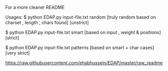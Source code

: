 For a more cleaner README


 Usages:
$ python EDAP.py input-file.txt <number of generated hashes> random   [truly random based on charset , length , chars found] [unstrict]

$ python EDAP.py input-file.txt <number of generated hashes> smart    [based on input , weight & positions] [strict]

$ python EDAP.py input-file.txt <number of generated hashes> patterns [based on smart + char cases] [very strict]
        


https://raw.githubusercontent.com/ehabhussein/EDAP/master/raw_readme
